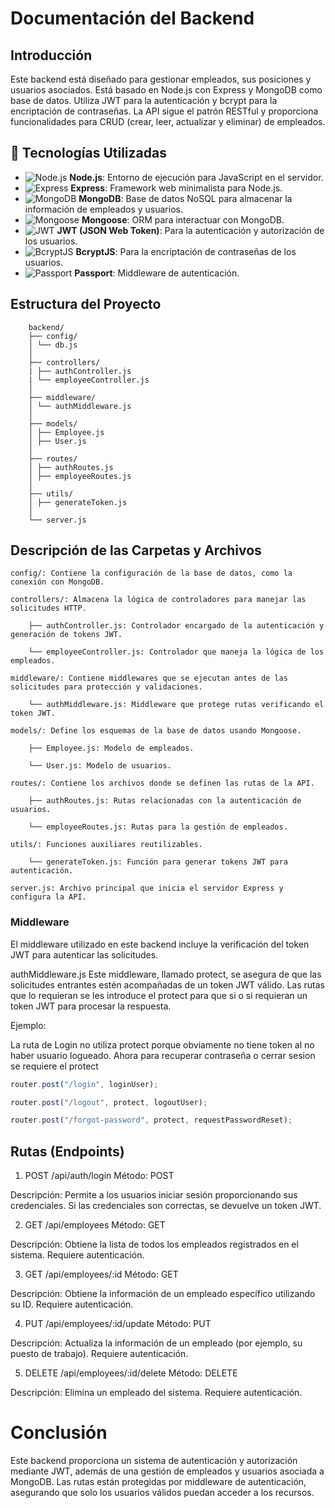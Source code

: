 # Documentación del Backend

## Introducción

Este backend está diseñado para gestionar empleados, sus posiciones y usuarios asociados. Está basado en Node.js con Express y MongoDB como base de datos. Utiliza JWT para la autenticación y bcrypt para la encriptación de contraseñas. La API sigue el patrón RESTful y proporciona funcionalidades para CRUD (crear, leer, actualizar y eliminar) de empleados.

## 🚀 Tecnologías Utilizadas

- ![Node.js](https://img.shields.io/badge/Node.js-339933?style=for-the-badge&logo=nodedotjs&logoColor=white) **Node.js**: Entorno de ejecución para JavaScript en el servidor.
- ![Express](https://img.shields.io/badge/Express.js-000000?style=for-the-badge&logo=express&logoColor=white) **Express**: Framework web minimalista para Node.js.
- ![MongoDB](https://img.shields.io/badge/MongoDB-4EA94B?style=for-the-badge&logo=mongodb&logoColor=white) **MongoDB**: Base de datos NoSQL para almacenar la información de empleados y usuarios.
- ![Mongoose](https://img.shields.io/badge/Mongoose-AA0000?style=for-the-badge) **Mongoose**: ORM para interactuar con MongoDB.
- ![JWT](https://img.shields.io/badge/JWT-000000?style=for-the-badge&logo=jsonwebtokens&logoColor=white) **JWT (JSON Web Token)**: Para la autenticación y autorización de los usuarios.
- ![BcryptJS](https://img.shields.io/badge/BcryptJS-4A90E2?style=for-the-badge) **BcryptJS**: Para la encriptación de contraseñas de los usuarios.
- ![Passport](https://img.shields.io/badge/Passport-3B5998?style=for-the-badge&logo=passport&logoColor=white) **Passport**: Middleware de autenticación.

## Estructura del Proyecto

        backend/
        ├── config/
        │ └── db.js
        │
        ├── controllers/
        | ├── authController.js
        | └── employeeController.js
        │
        ├── middleware/
        │ └── authMiddleware.js
        │
        ├── models/
        │ ├── Employee.js
        │ ├── User.js
        │
        ├── routes/
        │ ├── authRoutes.js
        │ ├── employeeRoutes.js
        │
        ├── utils/
        │ ├── generateToken.js
        │
        └── server.js

## Descripción de las Carpetas y Archivos

    config/: Contiene la configuración de la base de datos, como la conexión con MongoDB.

    controllers/: Almacena la lógica de controladores para manejar las solicitudes HTTP.

        ├── authController.js: Controlador encargado de la autenticación y generación de tokens JWT.

        └── employeeController.js: Controlador que maneja la lógica de los empleados.

    middleware/: Contiene middlewares que se ejecutan antes de las solicitudes para protección y validaciones.

        └── authMiddleware.js: Middleware que protege rutas verificando el token JWT.

    models/: Define los esquemas de la base de datos usando Mongoose.

        ├── Employee.js: Modelo de empleados.

        └── User.js: Modelo de usuarios.

    routes/: Contiene los archivos donde se definen las rutas de la API.

        ├── authRoutes.js: Rutas relacionadas con la autenticación de usuarios.

        └── employeeRoutes.js: Rutas para la gestión de empleados.

    utils/: Funciones auxiliares reutilizables.

        └── generateToken.js: Función para generar tokens JWT para autenticación.

    server.js: Archivo principal que inicia el servidor Express y configura la API.

### Middleware

El middleware utilizado en este backend incluye la verificación del token JWT para autenticar las solicitudes.

authMiddleware.js
Este middleware, llamado protect, se asegura de que las solicitudes entrantes estén acompañadas de un token JWT válido.
Las rutas que lo requieran se les introduce el protect para que si o si requieran un token JWT para procesar la respuesta.

Ejemplo:

La ruta de Login no utiliza protect porque obviamente no tiene token al no haber usuario logueado.
Ahora para recuperar contraseña o cerrar sesion se requiere el protect

```javascript
router.post("/login", loginUser);

router.post("/logout", protect, logoutUser);

router.post("/forgot-password", protect, requestPasswordReset);
```

## Rutas (Endpoints)

1. POST /api/auth/login
   Método: POST

Descripción: Permite a los usuarios iniciar sesión proporcionando sus credenciales. Si las credenciales son correctas, se devuelve un token JWT.

2. GET /api/employees
   Método: GET

Descripción: Obtiene la lista de todos los empleados registrados en el sistema. Requiere autenticación.

3. GET /api/employees/:id
   Método: GET

Descripción: Obtiene la información de un empleado específico utilizando su ID. Requiere autenticación.

4. PUT /api/employees/:id/update
   Método: PUT

Descripción: Actualiza la información de un empleado (por ejemplo, su puesto de trabajo). Requiere autenticación.

5. DELETE /api/employees/:id/delete
   Método: DELETE

Descripción: Elimina un empleado del sistema. Requiere autenticación.

# Conclusión

Este backend proporciona un sistema de autenticación y autorización mediante JWT, además de una gestión de empleados y usuarios asociada a MongoDB. Las rutas están protegidas por middleware de autenticación, asegurando que solo los usuarios válidos puedan acceder a los recursos.
